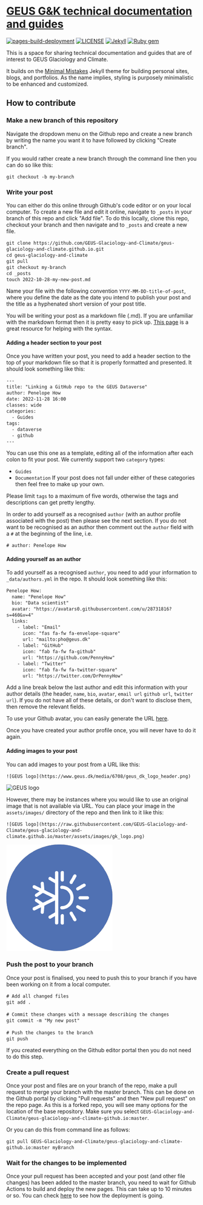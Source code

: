 # [GEUS G&K technical documentation and guides](https://geus-glaciology-and-climate.github.io)

[![pages-build-deployment](https://github.com/GEUS-Glaciology-and-Climate/geus-glaciology-and-climate.github.io/actions/workflows/pages/pages-build-deployment/badge.svg)](https://github.com/GEUS-Glaciology-and-Climate/geus-glaciology-and-climate.github.io/actions/workflows/pages/pages-build-deployment)
[![LICENSE](https://img.shields.io/badge/license-MIT-lightgrey.svg)](https://raw.githubusercontent.com/mmistakes/minimal-mistakes/master/LICENSE)
[![Jekyll](https://img.shields.io/badge/jekyll-%3E%3D%203.7-blue.svg)](https://jekyllrb.com/)
[![Ruby gem](https://img.shields.io/gem/v/minimal-mistakes-jekyll.svg)](https://rubygems.org/gems/minimal-mistakes-jekyll)

This is a space for sharing technical documentation and guides that are of interest to GEUS Glaciology and Climate.

It builds on the [Minimal Mistakes](https://mmistakes.github.io/minimal-mistakes/) Jekyll theme for building personal sites, blogs, and portfolios. As the name implies, styling is purposely minimalistic to be enhanced and customized.


## How to contribute

### Make a new branch of this repository
Navigate the dropdown menu on the Github repo and create a new branch by writing the name you want it to have followed by clicking "Create branch". 

If you would rather create a new branch through the command line then you can do so like this:

```
git checkout -b my-branch
```

### Write your post
You can either do this online through Github's code editor or on your local computer. To create a new file and edit it online, navigate to `_posts` in your branch of this repo and click "Add file". To do this locally, clone this repo, checkout your branch and then navigate and to `_posts` and create a new file.

```
git clone https://github.com/GEUS-Glaciology-and-Climate/geus-glaciology-and-climate.github.io.git
cd geus-glaciology-and-climate
git pull
git checkout my-branch
cd _posts
touch 2022-10-28-my-new-post.md
```

Name your file with the following convention `YYYY-MM-DD-title-of-post`, where you define the date as the date you intend to publish your post and the title as a hyphenated short version of your post title. 

You will be writing your post as a markdown file (.md). If you are unfamiliar with the markdown format then it is pretty easy to pick up. [This page](https://www.markdownguide.org/basic-syntax/) is a great resource for helping with the syntax. 


#### Adding a header section to your post
Once you have written your post, you need to add a header section to the top of your markdown file so that it is properly formatted and presented. It should look something like this:

```
---
title: "Linking a GitHub repo to the GEUS Dataverse"
author: Penelope How
date: 2022-11-28 16:00
classes: wide
categories:
  - Guides
tags: 
  - dataverse
  - github
---
```

You can use this one as a template, editing all of the information after each colon to fit your post. We currently support two `category` types:
- `Guides`
- `Documentation`
If your post does not fall under either of these categories then feel free to make up your own. 

Please limit `tags` to a maximum of five words, otherwise the tags and descriptions can get pretty lengthy. 

In order to add yourself as a recognised `author` (with an author profile associated with the post) then please see the next section. If you do not want to be recognised as an author then comment out the `author` field with a `#` at the beginning of the line, i.e.

```
# author: Penelope How
```

#### Adding yourself as an author
To add yourself as a recognised `author`, you need to add your information to `_data/authors.yml` in the repo. It should look something like this:

```
Penelope How:
  name: "Penelope How"
  bio: "Data scientist"
  avatar: "https://avatars0.githubusercontent.com/u/28731816?s=460&v=4"
  links:
    - label: "Email"
      icon: "fas fa-fw fa-envelope-square"
      url: "mailto:pho@geus.dk"
    - label: "GitHub"
      icon: "fab fa-fw fa-github"
      url: "https://github.com/PennyHow"
    - label: "Twitter"
      icon: "fab fa-fw fa-twitter-square"
      url: "https://twitter.com/DrPennyHow"
```

Add a line break below the last author and edit this information with your author details (the header, `name`, `bio`, `avatar`, `email url` `github url`, `twitter url`). If you do not have all of these details, or don't want to disclose them, then remove the relevant fields. 

To use your Github avatar, you can easily generate the URL [here](https://cwestblog.com/2020/02/14/hack-to-get-a-users-github-avatar/).

Once you have created your author profile once, you will never have to do it again.

#### Adding images to your post
You can add images to your post from a URL like this:

```
![GEUS logo](https://www.geus.dk/media/6708/geus_dk_logo_header.png)
```

![GEUS logo](https://www.geus.dk/media/6708/geus_dk_logo_header.png)

However, there may be instances where you would like to use an original image that is not available via URL. You can place your image in the `assets/images/` directory of the repo and then link to it like this:

```
![GEUS logo](https://raw.githubusercontent.com/GEUS-Glaciology-and-Climate/geus-glaciology-and-climate.github.io/master/assets/images/gk_logo.png)
```

![GEUS logo](https://raw.githubusercontent.com/GEUS-Glaciology-and-Climate/geus-glaciology-and-climate.github.io/master/assets/images/gk_logo.png) 


### Push the post to your branch
Once your post is finalised, you need to push this to your branch if you have been working on it from a local computer.

```
# Add all changed files
git add .

# Commit these changes with a message describing the changes
git commit -m "My new post"

# Push the changes to the branch
git push
```

If you created everything on the Github editor portal then you do not need to do this step.


### Create a pull request
Once your post and files are on your branch of the repo, make a pull request to merge your branch with the master branch. This can be done on the Github portal by clicking "Pull requests" and then "New pull request" on the repo page. As this is a forked repo, you will see many options for the location of the base repository. Make sure you select `GEUS-Glaciology-and-Climate/geus-glaciology-and-climate-github.io:master`.

Or you can do this from command line as follows:

```
git pull GEUS-Glaciology-and-Climate/geus-glaciology-and-climate-github.io:master myBranch
```

### Wait for the changes to be implemented
Once your pull request has been accepted and your post (and other file changes) has been added to the master branch, you need to wait for Github Actions to build and deploy the new pages. This can take up to 10 minutes or so. You can check [here](https://github.com/GEUS-Glaciology-and-Climate/geus-glaciology-and-climate.github.io/actions) to see how the deployment is going.
